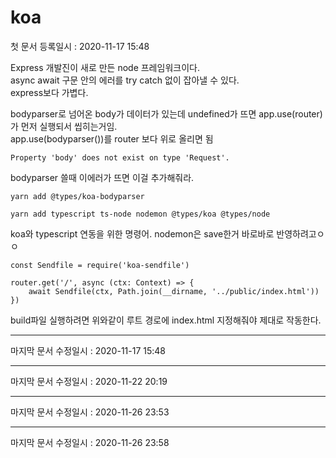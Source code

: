 koa
========   
첫 문서 등록일시 : 2020-11-17 15:48   

Express 개발진이 새로 만든 node 프레임워크이다.   
async await 구문 안의 에러를 try catch 없이 잡아낼 수 있다.   
express보다 가볍다.


bodyparser로 넘어온 body가 데이터가 있는데 undefined가 뜨면 app.use(router)가 먼저 실행되서 씹히는거임.   
app.use(bodyparser())를 router 보다 위로 올리면 됨 
```
Property 'body' does not exist on type 'Request'.
```
bodyparser 쓸때 이에러가 뜨면 이걸 추가해줘라.
```
yarn add @types/koa-bodyparser
```


```
yarn add typescript ts-node nodemon @types/koa @types/node
```
koa와 typescript 연동을 위한 명령어. nodemon은 save한거 바로바로 반영하려고ㅇㅇ

```
const Sendfile = require('koa-sendfile')

router.get('/', async (ctx: Context) => {
    await Sendfile(ctx, Path.join(__dirname, '../public/index.html'))
})
```
build파일 실행하려면 위와같이 루트 경로에 index.html 지정해줘야 제대로 작동한다.
***
   마지막 문서 수정일시 : 2020-11-17 15:48
***
   마지막 문서 수정일시 : 2020-11-22 20:19
***
   마지막 문서 수정일시 : 2020-11-26 23:53
***
   마지막 문서 수정일시 : 2020-11-26 23:58